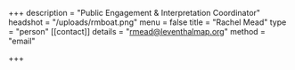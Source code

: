 +++
description = "Public Engagement & Interpretation Coordinator"
headshot = "/uploads/rmboat.png"
menu = false
title = "Rachel Mead"
type = "person"
[[contact]]
details = "rmead@leventhalmap.org"
method = "email"

+++
